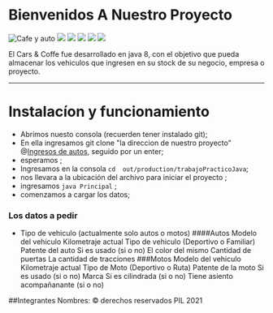 # Bienvenidos A Nuestro Proyecto
![](https://images-platform.99static.com/LeW2M5dU3P9GiHfj_jpaJ3jD1Gs=/500x500/top/smart/99designs-contests-attachments/57/57057/attachment_57057709 "Cafe y auto")
![](https://img.shields.io/github/stars/pandao/editor.md.svg) ![](https://img.shields.io/github/forks/pandao/editor.md.svg) ![](https://img.shields.io/github/tag/pandao/editor.md.svg) ![](https://img.shields.io/github/release/pandao/editor.md.svg) ![](https://img.shields.io/github/issues/pandao/editor.md.svg)

El Cars & Coffe fue desarrollado en java 8, con el objetivo que pueda almacenar los vehiculos que ingresen en su stock de su negocio, empresa o proyecto.

------------

# Instalacíon y funcionamiento
- Abrimos nuesto consola (recuerden tener instalado git);
- En ella ingresamos git clone "la direccion de nuestro proyecto" @[Ingresos  de autos](https://github.com/111070PabloPalacios/trabajoPracticoJava "Ingresos  de autos"), seguido por un enter;
- esperamos ;
- Ingresamos en la consola `cd  out/production/trabajoPracticoJava`;
- nos llevara a la ubicación  del archivo para iniciar el proyecto ;
- ingresamos   `java Principal` ;
- comenzamos a cargar los datos;
### Los datos a pedir
- Tipo de vehiculo (actualmente solo autos o motos)
	####Autos
		Modelo del vehiculo
		Kilometraje actual
		Tipo de vehiculo (Deportivo o Familiar)
		Patente del auto
		Si es usado (si o no)
		El color del mismo
		Cantidad de puertas
		La cantidad de tracciones
	###Motos
		Modelo del vehiculo
		Kilometraje actual
		Tipo de Moto (Deportivo o Ruta)
		Patente de la moto
		Si es usado (si o no)
		Marca
		Si es cilindrada (si o no)
		Tiene asiento acompañanante (si o no)

##Integrantes
Nombres:
&copy; derechos reservados PIL 2021
